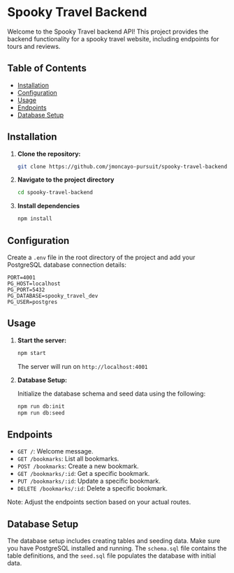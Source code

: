 # Spooky Travel Backend

Welcome to the Spooky Travel backend API! This project provides the backend functionality for a spooky travel website, including endpoints for tours and reviews.

## Table of Contents

- [Installation](#installation)
- [Configuration](#configuration)
- [Usage](#usage)
- [Endpoints](#endpoints)
- [Database Setup](#database-setup)

## Installation

1. **Clone the repository:**

   ```bash
   git clone https://github.com/jmoncayo-pursuit/spooky-travel-backend.git

2. **Navigate to the project directory**

    ```bash
    cd spooky-travel-backend

3. **Install dependencies**

    ```bash
    npm install

## Configuration

Create a `.env` file in the root directory of the project and add your PostgreSQL database connection details:

```
PORT=4001
PG_HOST=localhost
PG_PORT=5432
PG_DATABASE=spooky_travel_dev
PG_USER=postgres
```

## Usage 

1. **Start the server:**

   ```bash
   npm start
   ```

   The server will run on `http://localhost:4001`

2. **Database Setup:**

   Initialize the database schema and seed data using the following:
   ```bash
   npm run db:init
   npm run db:seed
   ```

## Endpoints

- `GET /`: Welcome message.
- `GET /bookmarks`: List all bookmarks.
- `POST /bookmarks`: Create a new bookmark.
- `GET /bookmarks/:id`: Get a specific bookmark.
- `PUT /bookmarks/:id`: Update a specific bookmark.
- `DELETE /bookmarks/:id`: Delete a specific bookmark.

Note: Adjust the endpoints section based on your actual routes.

## Database Setup

The database setup includes creating tables and seeding data. Make sure you have PostgreSQL installed and running. The `schema.sql` file contains the table definitions, and the `seed.sql` file populates the database with initial data.